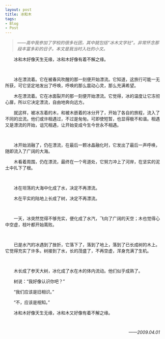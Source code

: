 ```yaml
---
layout: post
title: 冰和木
tags:
- Blog
- Post
---
```


> *——高中我参加了学校的很多社团，其中就包括“冰木文学社”。非常怀念那段丰富多彩的日子。本文是我当时入社的小文。*

<p style="text-indent:2em;">
冰和木好像天生无缘，冰和木好像有着不解之缘。
</p>
<br />
<p style="text-indent:2em;">
冰在漂流着。它在被春风吹醒的那一刻便开始漂流。它知道，这旅行可能一无所获，可它坚定地发出了呼唤，呼唤的那么震动心灵，那么充满希望。
</p>
<p style="text-indent:2em;">
木在漂流着。它在冰面裂开的那一刻便开始漂流。它觉得，冰的温度让它冻彻心扉，所以它决定漂流，自由地奔向远方。
</p>
<p style="text-indent:2em;">
就这样，被冰冻着的木，和被木嵌着的冰分开了，开始了各自的旅程，流入了不同的岔流。他们或许相遇过，不过是匆匆。可即使短暂，也显得极不和谐。相遇又是漂流的开始，诅咒相遇，让开始变成今生今世永不相遇。
</p>
<br />
<p style="text-indent:2em;">
冰开始消融了，仍在漂流，在最后一颗冰晶融化时，它发出了最后一声呼唤，随即流入了广阔的大海。
</p>
<p style="text-indent:2em;">
木看着周围，仍在漂流，最终在一个弯道处，它努力冲上了河岸，在坚实的泥土中扎下了根。
</p>
<br />
<p style="text-indent:2em;">
冰在坦荡的大海中化成了水，决定不再漂流。
</p>
<p style="text-indent:2em;">
木在平实的陆地上长成了树，决定不再漂流。
</p>
<br />
<p style="text-indent:2em;">
一天，冰突然觉得不够充实，便化成了水汽，飞向了广阔的天空；木也觉得心中空虚，枝叶都开始蔫败。
</p>
<br />
<p style="text-indent:2em;">
已是水汽的冰遇到了挫折，它落下了，落到了地上，落到了已长成树的木上。它觉得充实了许多。树接到了水，长的茂盛了，不再空虚，浑身充满了生机。
</p>
<br />
<p style="text-indent:2em;">
木长成了参天大树，冰化成了水在木的体内流动。他们似乎成熟了。
</p>
<p style="text-indent:2em;">
树说：“我好像认识你吧？”
</p>
<p style="text-indent:2em;">
“我们应该是旧相识。”
</p>
<p style="text-indent:2em;">
“不，应该是相知。”
</p>
<p style="text-indent:2em;">
冰和木好像天生无缘，冰和木又好像有着不解之缘。
</p>
<br />
<p align="right">
<em>
——2009.04.01
</em>
</p>

